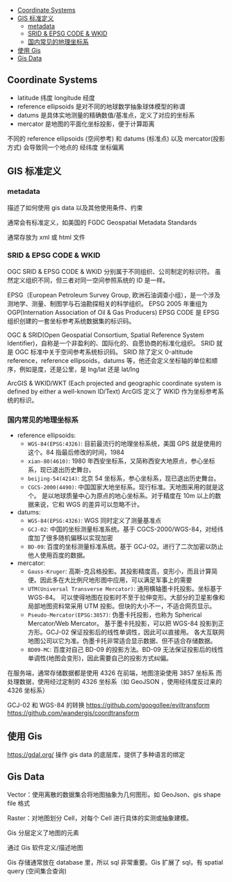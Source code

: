 - [Coordinate Systems](#coordinate-systems)
- [GIS 标准定义](#gis-标准定义)
  - [metadata](#metadata)
  - [SRID \& EPSG CODE \& WKID](#srid--epsg-code--wkid)
  - [国内常见的地理坐标系](#国内常见的地理坐标系)
- [使用 Gis](#使用-gis)
- [Gis Data](#gis-data)

## Coordinate Systems

- latitude 纬度 longitude 经度
- reference ellipsoids 是对不同的地球数学抽象球体模型的称谓
- datums 是具体实地测量的精确数值/基准点，定义了对应的坐标系
- mercator 是地图的平面化坐标投影，便于计算距离

不同的 reference ellipsoids (空间参考) 和 datums (标准点) 以及 mercator(投影方式) 会导致同一个地点的 经纬度 坐标偏离

## GIS 标准定义

### metadata

描述了如何使用 gis data 以及其他使用条件、约束

通常会有标准定义，如美国的 FGDC Geospatial Metadata Standards

通常存放为 xml 或 html 文件

### SRID & EPSG CODE & WKID

OGC SRID & EPSG CODE & WKID 分别属于不同组织、公司制定的标识符。
虽然定义组织不同，但三者对同一空间参照系统的 ID 是一样。

EPSG（European Petroleum Survey Group, 欧洲石油调查小组），是一个涉及测地学、测量、制图学与石油勘探相关的科学组织。
EPSG 2005 年重组为 OGP(Internation Association of Oil & Gas Producers)
EPSG CODE 是 EPSG 组织创建的一套坐标参考系统数据集的标识码。

OGC & SRID(Open Geospatial Consortium, Spatial Reference System Identifier)，自称是一个非盈利的、国际化的、自愿协商的标准化组织。
SRID 就是 OGC 标准中关于空间参考系统标识码。
SRID 除了定义 0-altitude reference，reference ellipsoids，datums 等，他还会定义坐标轴的单位和顺序，例如是度，还是公里，是 lng/lat 还是 lat/lng

ArcGIS & WKID/WKT (Each projected and geographic coordinate system is defined by either a well-known ID/Text)
ArcGIS 定义了 WKID 作为坐标参考系统的标识。

### 国内常见的地理坐标系

- reference ellipsoids:
  - `WGS-84(EPSG:4326)`: 目前最流行的地理坐标系统，美国 GPS 就是使用的这个。84 指最后修改的时间，1984
  - `xian-80(4610)`: 1980 年西安坐标系，又简称西安大地原点，参心坐标系，现已退出历史舞台。
  - `beijing-54(4214)`: 北京 54 坐标系，参心坐标系，现已退出历史舞台。
  - `CGCS-2000(4490)`: 中国国家大地坐标系。现行标准。天地图采用的就是这个。
    是以地球质量中心为原点的地心坐标系。对于精度在 10m 以上的数据来说，它和 WGS 的差异可以忽略不计。
- datums:
  - `WGS-84(EPSG:4326)`: WGS 同时定义了测量基准点
  - `GCJ-02`: 中国的坐标测量标准系统。基于 CGCS-2000/WGS-84，对经纬度加了很多随机偏移以实现加密
  - `BD-09`: 百度的坐标测量标准系统。基于 GCJ-02。进行了二次加密以防止他人使用百度的数据。
- mercator:
  - `Gauss-Kruger`: 高斯-克吕格投影。其投影精度高，变形小，而且计算简便。因此多在大比例尺地形图中应用，可以满足军事上的需要
  - `UTM(Universal Transverse Mercator)`: 通用横轴墨卡托投影。坐标基于 WGS-84。
    可以使得地图在投影时不至于拉伸变形。大部分的卫星影像和局部地图资料常采用 UTM 投影。但块的大小不一，不适合网页显示。
  - `Pseudo-Mercator(EPSG:3857)`: 伪墨卡托投影，也称为 Spherical Mercator/Web Mercator。
    基于墨卡托投影，可以把 WGS-84 投影到正方形。GCJ-02 保证投影后的线性单调性，因此可以直接用。
    各大互联网地图公司以它为准。伪墨卡托非常适合显示数据、但不适合存储数据。
  - `BD09-MC`: 百度对自己 BD-09 的投影方法。BD-09 无法保证投影后的线性单调性(地图会变形)，因此需要自己的投影方式纠偏。

在服务端，通常存储数据都是使用 4326
在前端，地图渲染使用 3857 坐标系
而处理数据，使用经过定制的 4326 坐标系（如 GeoJSON ，使用经纬度反过来的 4326 坐标系）

GCJ-02 和 WGS-84 的转换
https://github.com/googollee/eviltransform
https://github.com/wandergis/coordtransform

## 使用 Gis

https://gdal.org/ 操作 gis data 的底层库，提供了多种语言的绑定

## Gis Data

Vector：使用离散的数据集合将地图抽象为几何图形。如 GeoJson、gis shape file 格式

Raster：对地图划分 Cell，对每个 Cell 进行具体的实测或抽象建模。

Gis 分层定义了地图的元素

通过 Gis 软件定义/描述地图

Gis 存储通常放在 database 里，所以 sql 非常重要。Gis 扩展了 sql，有 spatial query (空间集合查询)

